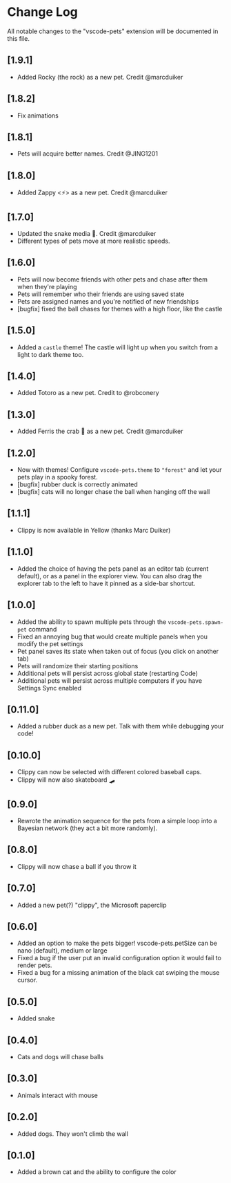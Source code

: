 # Change Log

All notable changes to the "vscode-pets" extension will be documented in this file.

## [1.9.1]

- Added Rocky (the rock) as a new pet. Credit @marcduiker

## [1.8.2]

- Fix animations

## [1.8.1]

- Pets will acquire better names. Credit @JING1201

## [1.8.0]

- Added Zappy <⚡> as a new pet. Credit @marcduiker

## [1.7.0]

- Updated the snake media 🐍. Credit @marcduiker
- Different types of pets move at more realistic speeds.

## [1.6.0]

- Pets will now become friends with other pets and chase after them when they're playing
- Pets will remember who their friends are using saved state
- Pets are assigned names and you're notified of new friendships
- [bugfix] fixed the ball chases for themes with a high floor, like the castle

## [1.5.0]

- Added a `castle` theme! The castle will light up when you switch from a light to dark theme too.

## [1.4.0]

- Added Totoro as a new pet. Credit to @robconery

## [1.3.0]

- Added Ferris the crab 🦀 as a new pet. Credit @marcduiker

## [1.2.0]

- Now with themes! Configure `vscode-pets.theme` to `"forest"` and let your pets play in a spooky forest.
- [bugfix] rubber duck is correctly animated
- [bugfix] cats will no longer chase the ball when hanging off the wall

## [1.1.1]

- Clippy is now available in Yellow (thanks Marc Duiker)

## [1.1.0]

- Added the choice of having the pets panel as an editor tab (current default), or as a panel in the explorer view. You can also drag the explorer tab to the left to have it pinned as a side-bar shortcut.

## [1.0.0]

- Added the ability to spawn multiple pets through the `vscode-pets.spawn-pet` command
- Fixed an annoying bug that would create multiple panels when you modify the pet settings
- Pet panel saves its state when taken out of focus (you click on another tab)
- Pets will randomize their starting positions
- Additional pets will persist across global state (restarting Code)
- Additional pets will persist across multiple computers if you have Settings Sync enabled

## [0.11.0]

- Added a rubber duck as a new pet. Talk with them while debugging your code!

## [0.10.0]

- Clippy can now be selected with different colored baseball caps.
- Clippy will now also skateboard 🛹

## [0.9.0]

- Rewrote the animation sequence for the pets from a simple loop into a Bayesian network (they act a bit more randomly).

## [0.8.0]

- Clippy will now chase a ball if you throw it

## [0.7.0]

- Added a new pet(?) "clippy", the Microsoft paperclip

## [0.6.0]

- Added an option to make the pets bigger! vscode-pets.petSize can be nano (default), medium or large
- Fixed a bug if the user put an invalid configuration option it would fail to render pets.
- Fixed a bug for a missing animation of the black cat swiping the mouse cursor.

## [0.5.0]

- Added snake

## [0.4.0]

- Cats and dogs will chase balls

## [0.3.0]

- Animals interact with mouse

## [0.2.0]

- Added dogs. They won't climb the wall

## [0.1.0]

- Added a brown cat and the ability to configure the color
